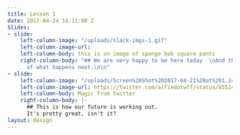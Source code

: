```yaml
---
title: Lesson 1
date: 2017-04-24 14:11:00 Z
Slides:
- slide:
    left-column-image: "/uploads/slack-imgs-1.gif"
    left-column-image-url: 
    left-column-body: this is an image of sponge bob square pants
    right-column-body: "## We are very happy to be here today  \nAnd this is the story
      of what happens next.\n\n"
- slide:
    left-column-image: "/uploads/Screen%20Shot%202017-04-21%20at%201.24.51%20PM.png"
    left-column-image-url: https://twitter.com/alfiedotwtf/status/855249834785161216
    left-column-body: Magic from twitter
    right-column-body: |-
      ## This is how our future is working out.
      It's pretty great, isn't it?
layout: design
---
```


